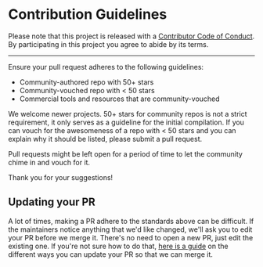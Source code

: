 # Contribution Guidelines

Please note that this project is released with a
[Contributor Code of Conduct](code-of-conduct.md). By participating in this
project you agree to abide by its terms.

---

Ensure your pull request adheres to the following guidelines:

* Community-authored repo with 50+ stars
* Community-vouched repo with < 50 stars
* Commercial tools and resources that are community-vouched

We welcome newer projects. 50+ stars for community repos is not a strict requirement, it only serves as a guideline for the initial compilation.  If you can vouch for the awesomeness of a repo with < 50 stars and you can explain why it should be listed, please submit a pull request.

Pull requests might be left open for a period of time to let the community chime in and vouch for it. 

Thank you for your suggestions!


## Updating your PR

A lot of times, making a PR adhere to the standards above can be difficult.
If the maintainers notice anything that we'd like changed, we'll ask you to
edit your PR before we merge it. There's no need to open a new PR, just edit
the existing one. If you're not sure how to do that,
[here is a guide](https://github.com/RichardLitt/knowledge/blob/master/github/amending-a-commit-guide.md)
on the different ways you can update your PR so that we can merge it.

